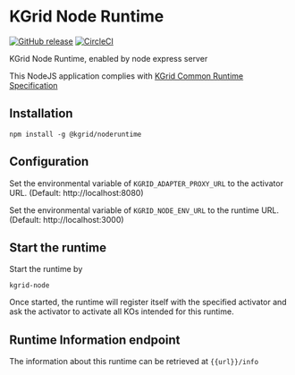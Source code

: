 # KGrid Node Runtime

[![GitHub release](https://img.shields.io/github/release/kgrid/kgrid-node-runtime.svg)](https://github.com/kgrid/kgrid-node-runtime/releases/)
[![CircleCI](https://circleci.com/gh/kgrid/kgrid-node-runtime.svg?style=svg)](https://circleci.com/gh/kgrid/kgrid-node-runtime)


KGrid Node Runtime, enabled by node express server

This NodeJS application complies with [KGrid Common Runtime Specification](https://kgrid.org/specs/runtimes.html)

## Installation

```
npm install -g @kgrid/noderuntime

```

## Configuration

Set the environmental variable of `KGRID_ADAPTER_PROXY_URL` to the activator URL.
(Default: http://localhost:8080)

Set the environmental variable of `KGRID_NODE_ENV_URL` to the runtime URL.
(Default: http://localhost:3000)


## Start the runtime

Start the runtime by
```
kgrid-node
```

Once started, the runtime will register itself with the specified activator and ask the activator to activate all KOs intended for this runtime.


## Runtime Information endpoint

The information about this runtime can be retrieved at `{{url}}/info`
